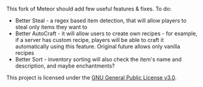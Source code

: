 This fork of Meteor should add few useful features & fixes. 
To do:
- Better Steal - a regex based item detection, that will allow players to steal only items they want to
- Better AutoCraft - it will allow users to create own recipes - for example, if a server has custom recipe, players will be able to craft it automatically using this feature. Original future allows only vanilla recipes
- Better Sort - inventory sorting will also check the item's name and description, and maybe enchantments?



This project is licensed under the [GNU General Public License v3.0](https://www.gnu.org/licenses/gpl-3.0.en.html). 
